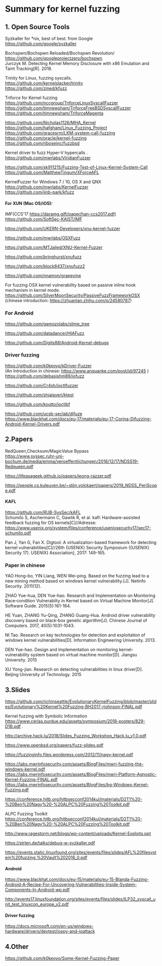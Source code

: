 # Summary for kernel fuzzing 


## 1. Open Source Tools 
Syzkaller for \*nix, best of best. from Google    
https://github.com/google/syzkaller   

Bochspwn/Bochspwn Reloaded/Bochspwn Revolution/   
https://github.com/googleprojectzero/bochspwn  
Jurczyk M. Detecting Kernel Memory Disclosure with x86 Emulation and Taint Tracking[R]. 2018.  

Trinity for Linux, fuzzing syscalls.   
https://github.com/kernelslacker/trinity  
https://github.com/zined/kfuzz  

Triforce for Kernel fuzzing   
https://github.com/nccgroup/TriforceLinuxSyscallFuzzer  
https://github.com/timnewsham/TriforceFreeBSDSyscallFuzzer  
https://github.com/timnewsham/TriforceMagenta 


https://github.com/Nicholas1126/MHA_Kernel  
https://github.com/hafgham/Linux_Fuzzing_Project  
https://github.com/gracesrm/LKM-system-call-fuzzing   
https://github.com/oracle/kernel-fuzzing   
https://github.com/riboseinc/fuzzbsd   

Kernel driver to fuzz Hyper-V hypercalls . 
https://github.com/mwrlabs/ViridianFuzzer   

https://github.com/sk911215/Fuzzing-Test-of-Linux-Kernel-System-Call   
https://github.com/MatthewTingum/XForceAFL  

KernelFuzzer for Windows 7 / 10, OS X and QNX   
https://github.com/mwrlabs/KernelFuzzer  
https://github.com/jinb-park/kfuzz  

#### For XUN (Mac OS/iOS):  
IMF(CCS'17 https://daramg.gift/paper/han-ccs2017.pdf)   
https://github.com/SoftSec-KAIST/IMF  

https://github.com/UKERN-Developers/xnu-kernel-fuzzer   

https://github.com/mwrlabs/OSXFuzz   

https://github.com/MTJailed/XNU-Kernel-Fuzzer   

https://github.com/bringhurst/xnufuzz   

https://github.com/block8437/xnufuzz2   

https://github.com/nnamon/grapevine   
 
For fuzzing OSX kernel vulnerability based on passive inline hook mechanism in kernel mode.   
https://github.com/SilverMoonSecurity/PassiveFuzzFrameworkOSX (chinese introduction: https://zhuanlan.zhihu.com/p/24580787) 

### For Android  
https://github.com/gamozolabs/slime_tree  

https://github.com/datadancer/HIAFuzz   

https://github.com/Digits88/Android-Kernel-debugs   


### Driver fuzzing
https://github.com/k0keoyo/kDriver-Fuzzer  
(An Introduction in chinese: https://www.anquanke.com/post/id/97245 )  
https://github.com/debasishm89/iofuzz   

https://github.com/Cr4sh/ioctlfuzzer   

https://github.com/shjalayeri/ktest   

https://github.com/koutto/ioctlbf   

https://github.com/ucsb-seclab/difuze   
https://www.blackhat.com/docs/eu-17/materials/eu-17-Corina-Difuzzing-Android-Kernel-Drivers.pdf

## 2.Papers 

RedQueen,Checksum/MagicValue Bypass   
https://www.syssec.ruhr-uni-bochum.de/media/emma/veroeffentlichungen/2018/12/17/NDSS19-Redqueen.pdf   

https://lifeasageek.github.io/papers/jeong-razzer.pdf

https://people.cs.kuleuven.be/~stijn.volckaert/papers/2019_NDSS_PeriScope.pdf

#### KAFL  
https://github.com/RUB-SysSec/kAFL   
Schumilo S, Aschermann C, Gawlik R, et al. kafl: Hardware-assisted feedback fuzzing for OS kernels[C]//Adresse: https://www.usenix.org/system/files/conference/usenixsecurity17/sec17-schumilo.pdf  

Pan J, Yan G, Fan X. Digtool: A virtualization-based framework for detecting kernel vulnerabilities[C]//26th {USENIX} Security Symposium ({USENIX} Security 17). USENIX} Association}, 2017: 149-165.  

### Paper in chinese  
  YAO Hong-bo, YIN Liang, WEN Wei-ping. Based on the fuzzing lead to a new mining method based on windows kernel vulnerability.[J]. Netinfo Security. 2011(12).   
  
  ZHAO Yue-hua, DEN Yue-hao. Research and Implementation on Monitoring Race‐condition Vulnerablity in Kernel based on Virtual Machine Monitor[J]. Software Guide. 2015(5):161-164.  
  
  HE Yuan, ZHANG Yu-Qing, ZHANG Guang-Hua. Android driver vulnerability discovery based on black-box genetic algorithm[J]. Chinese Journal of Computers. 2017, 40(5):1031-1043.   
  
  NI Tao. Research on key technologies for detection and exploitation of windows kernel vulnerabilities[D]. Information Engineering University. 2013.   

  DEN Yue-hao. Design and Implementation on monitoring kernel-vulnerability system based on virtual machine monitor[D]. Jiangsu University. 2015   
  
  XU Yong-jian. Research on detecting vulnerabilities in linux driver[D]. Beijing University of Technology. 2015   

## 3.Slides 
https://github.com/richinseattle/EvolutionaryKernelFuzzing/blob/master/slides/Evolutionary%20Kernel%20Fuzzing-BH2017-rjohnson-FINAL.pdf  

Kernel fuzzing with Symbolic Information
https://www.cerias.purdue.edu/assets/symposium/2018-posters/829-D1B.pdf . 

http://archive.hack.lu/2018/Slides_Fuzzing_Workshop_Hack.lu_v1.0.pdf  

https://www.openbsd.org/papers/fuzz-slides.pdf   

https://fuzzinginfo.files.wordpress.com/2012/11/nagy-kernel.pdf   

https://labs.mwrinfosecurity.com/assets/BlogFiles/mwri-fuzzing-the-windows-kernel.pdf   
https://labs.mwrinfosecurity.com/assets/BlogFiles/mwri-Platform-Agnostic-Kernel-Fuzzing-FINAL.pdf  
https://labs.mwrinfosecurity.com/assets/BlogFiles/bg-Windows-Kernel-Fuzzing.pdf

https://conference.hitb.org/hitbsecconf2014kul/materials/D2T1%20-%20Ben%20Nagy%20-%20ALPC%20Fuzzing%20Toolkit.pdf   

ALPC Fuzzing Toolkit https://conference.hitb.org/hitbsecconf2014kul/materials/D2T1%20-%20Ben%20Nagy%20-%20ALPC%20Fuzzing%20Toolkit.pdf   

http://www.ragestorm.net/blogs/wp-content/uploads/Kernel-Exploits.ppt  

https://strlen.de/talks/debug-w-syzkaller.pdf   

https://events.static.linuxfound.org/sites/events/files/slides/AFL%20filesystem%20fuzzing,%20Vault%202016_0.pdf    

#### Android 
https://www.blackhat.com/docs/eu-15/materials/eu-15-Blanda-Fuzzing-Android-A-Recipe-For-Uncovering-Vulnerabilities-Inside-System-Components-In-Android-wp.pdf   

http://events17.linuxfoundation.org/sites/events/files/slides/ILP32_syscall_unit_test_linuxcon_europe_v2.pdf   

#### Driver fuzzing  
https://docs.microsoft.com/en-us/windows-hardware/drivers/devtest/iospy-and-ioattack   


## 4.Other  
https://github.com/k0keoyo/Some-Kernel-Fuzzing-Paper   

